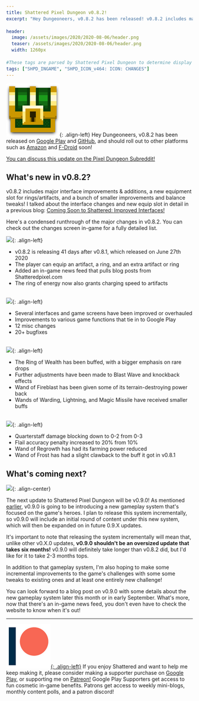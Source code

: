 ```yaml
---
title: Shattered Pixel Dungeon v0.8.2!
excerpt: "Hey Dungeoneers, v0.8.2 has been released! v0.8.2 includes major interface improvements & additions, a new equipment slot for rings/artifacts, and a bunch of smaller improvements and balance tweaks!"

header:
  image: /assets/images/2020/2020-08-06/header.png
  teaser: /assets/images/2020/2020-08-06/header.png
  width: 1260px

#These tags are parsed by Shattered Pixel Dungeon to determine display in its news feed
tags: ["SHPD_INGAME", "SHPD_ICON_v464: ICON: CHANGES"]
---
```


![](/assets/images/SHPD-icon.png){: .align-left} Hey Dungeoneers, v0.8.2 has been released on [Google Play](https://play.google.com/store/apps/details?id=com.shatteredpixel.shatteredpixeldungeon) and [GitHub](https://github.com/00-Evan/shattered-pixel-dungeon/releases), and should roll out to other platforms such as [Amazon](https://www.amazon.com/Shattered-Pixel-Dungeon/dp/B00OH2C21M/) and [F-Droid](https://f-droid.org/en/packages/com.shatteredpixel.shatteredpixeldungeon/) soon!

[You can discuss this update on the Pixel Dungeon Subreddit!](https://www.reddit.com/r/PixelDungeon/comments/i4wc6n/)

## What's new in v0.8.2?

v0.8.2 includes major interface improvements & additions, a new equipment slot for rings/artifacts, and a bunch of smaller improvements and balance tweaks! I talked about the interface changes and new equip slot in detail in a previous blog: [Coming Soon to Shattered: Improved Interfaces!](/blog/coming-soon-to-shattered-improved-interfaces.html)

Here's a condensed runthrough of the major changes in v0.8.2. You can check out the changes screen in-game for a fully detailed list.

![](/assets/images/{{page.date|date:'%Y/%Y-%m-%d'}}/new.png){: .align-left}
- v0.8.2 is releasing 41 days after v0.8.1, which released on June 27th 2020
- The player can equip an artifact, a ring, and an extra artifact or ring
- Added an in-game news feed that pulls blog posts from Shatteredpixel.com
- The ring of energy now also grants charging speed to artifacts
<br><br>

![](/assets/images/{{page.date|date:'%Y/%Y-%m-%d'}}/changes.png){: .align-left}
- Several interfaces and game screens have been improved or overhauled
- Improvements to various game functions that tie in to Google Play
- 12 misc changes
- 20+ bugfixes
<br><br>

![](/assets/images/{{page.date|date:'%Y/%Y-%m-%d'}}/buffs.png){: .align-left}
- The Ring of Wealth has been buffed, with a bigger emphasis on rare drops
- Further adjustments have been made to Blast Wave and knockback effects
- Wand of Fireblast has been given some of its terrain-destroying power back
- Wands of Warding, Lightning, and Magic Missile have received smaller buffs
<br><br>

![](/assets/images/{{page.date|date:'%Y/%Y-%m-%d'}}/nerfs.png){: .align-left}
- Quarterstaff damage blocking down to 0-2 from 0-3
- Flail accuracy penalty increased to 20% from 10%
- Wand of Regrowth has had its farming power reduced
- Wand of Frost has had a slight clawback to the buff it got in v0.8.1

## What's coming next?

![](/assets/images/{{page.date|date:'%Y/%Y-%m-%d'}}/heroes.png){: .align-center}

The next update to Shattered Pixel Dungeon will be v0.9.0! As mentioned [earlier](/blog/shattered-pixel-dungeon-in-2020.html#new-gameplay-system), v0.9.0 is going to be introducing a new gameplay system that's focused on the game's heroes. I plan to release this system incrementally, so v0.9.0 will include an initial round of content under this new system, which will then be expanded on in future 0.9.X updates.

It's important to note that releasing the system incrementally will mean that, unlike other v0.X.0 updates, **v0.9.0 shouldn't be an oversized update that takes six months!** v0.9.0 will definitely take longer than v0.8.2 did, but I'd like for it to take 2-3 months tops.

In addition to that gameplay system, I'm also hoping to make some incremental improvements to the game's challenges with some some tweaks to existing ones and at least one entirely new challenge!

You can look forward to a blog post on v0.9.0 with some details about the new gameplay system later this month or in early September. What's more, now that there's an in-game news feed, you don't even have to check the website to know when it's out!

---

[![](/assets/images/patreon-icon.png){: .align-left}](https://www.patreon.com/ShatteredPixel) If you enjoy Shattered and want to help me keep making it, please consider making a supporter purchase on [Google Play](https://play.google.com/store/apps/details?id=com.shatteredpixel.shatteredpixeldungeon), or supporting me on [Patreon!](https://www.patreon.com/ShatteredPixel) Google Play Supporters get access to fun cosmetic in-game benefits. Patrons get access to weekly mini-blogs, monthly content polls, and a patron discord!
